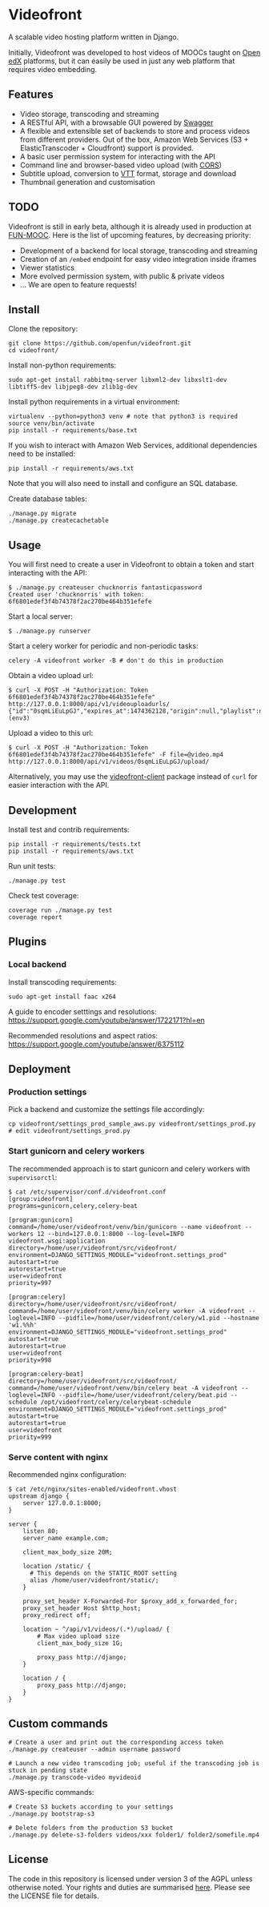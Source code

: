 # Videofront

A scalable video hosting platform written in Django.

Initially, Videofront was developed to host videos of MOOCs taught on [Open edX](https://open.edx.org/) platforms, but it can easily be used in just any web platform that requires video embedding.

## Features

- Video storage, transcoding and streaming
- A RESTful API, with a browsable GUI powered by [Swagger](http://swagger.io/)
- A flexible and extensible set of backends to store and process videos from different providers. Out of the box, Amazon Web Services (S3 + ElasticTranscoder + Cloudfront) support is provided.
- A basic user permission system for interacting with the API
- Command line and browser-based video upload (with [CORS](https://en.wikipedia.org/wiki/Cross-origin_resource_sharing))
- Subtitle upload, conversion to [VTT](https://w3c.github.io/webvtt/) format, storage and download
- Thumbnail generation and customisation

## TODO

Videofront is still in early beta, although it is already used in production at [FUN-MOOC](https://fun-mooc.fr). Here is the list of upcoming features, by decreasing priority:

- Development of a backend for local storage, transcoding and streaming
- Creation of an `/embed` endpoint for easy video integration inside iframes
- Viewer statistics
- More evolved permission system, with public & private videos
- ... We are open to feature requests!

## Install

Clone the repository:

    git clone https://github.com/openfun/videofront.git
    cd videofront/

Install non-python requirements:

    sudo apt-get install rabbitmq-server libxml2-dev libxslt1-dev libtiff5-dev libjpeg8-dev zlib1g-dev

Install python requirements in a virtual environment:

    virtualenv --python=python3 venv # note that python3 is required
    source venv/bin/activate
    pip install -r requirements/base.txt

If you wish to interact with Amazon Web Services, additional dependencies need to be installed:

    pip install -r requirements/aws.txt

Note that you will also need to install and configure an SQL database.

Create database tables:

    ./manage.py migrate
    ./manage.py createcachetable

## Usage

You will first need to create a user in Videofront to obtain a token and start interacting with the API:

    $ ./manage.py createuser chucknorris fantasticpassword
    Created user 'chucknorris' with token: 6f6801edef3f4b74378f2ac270be464b351efefe

Start a local server:

    $ ./manage.py runserver

Start a celery worker for periodic and non-periodic tasks:

    celery -A videofront worker -B # don't do this in production

Obtain a video upload url:

    $ curl -X POST -H "Authorization: Token 6f6801edef3f4b74378f2ac270be464b351efefe" http://127.0.0.1:8000/api/v1/videouploadurls/
    {"id":"0sqmLiEuLpGJ","expires_at":1474362128,"origin":null,"playlist":null}(env3)

Upload a video to this url:

    $ curl -X POST -H "Authorization: Token 6f6801edef3f4b74378f2ac270be464b351efefe" -F file=@video.mp4 http://127.0.0.1:8000/api/v1/videos/0sqmLiEuLpGJ/upload/

Alternatively, you may use the [videofront-client](https://github.com/openfun/videofront-client) package instead of `curl` for easier interaction with the API.

## Development

Install test and contrib requirements:

    pip install -r requirements/tests.txt
    pip install -r requirements/aws.txt

Run unit tests:

    ./manage.py test

Check test coverage:

    coverage run ./manage.py test
    coverage report

## Plugins

### Local backend

Install transcoding requirements:

    sudo apt-get install faac x264

A guide to encoder setttings and resolutions: https://support.google.com/youtube/answer/1722171?hl=en

Recommended resolutions and aspect ratios: https://support.google.com/youtube/answer/6375112

## Deployment

### Production settings

Pick a backend and customize the settings file accordingly:

    cp videofront/settings_prod_sample_aws.py videofront/settings_prod.py
    # edit videofront/settings_prod.py

### Start gunicorn and celery workers

The recommended approach is to start gunicorn and celery workers with `supervisorctl`:

    $ cat /etc/supervisor/conf.d/videofront.conf 
    [group:videofront]
    programs=gunicorn,celery,celery-beat

    [program:gunicorn]
    command=/home/user/videofront/venv/bin/gunicorn --name videofront --workers 12 --bind=127.0.0.1:8000 --log-level=INFO videofront.wsgi:application
    directory=/home/user/videofront/src/videofront/
    environment=DJANGO_SETTINGS_MODULE="videofront.settings_prod"
    autostart=true
    autorestart=true
    user=videofront
    priority=997

    [program:celery]
    directory=/home/user/videofront/src/videofront/
    command=/home/user/videofront/venv/bin/celery worker -A videofront --loglevel=INFO --pidfile=/home/user/videofront/celery/w1.pid --hostname 'w1.%%h'
    environment=DJANGO_SETTINGS_MODULE="videofront.settings_prod"
    autostart=true
    autorestart=true
    user=videofront
    priority=998

    [program:celery-beat]
    directory=/home/user/videofront/src/videofront/
    command=/home/user/videofront/venv/bin/celery beat -A videofront --loglevel=INFO --pidfile=/home/user/videofront/celery/beat.pid --schedule /opt/videofront/celery/celerybeat-schedule
    environment=DJANGO_SETTINGS_MODULE="videofront.settings_prod"
    autostart=true
    autorestart=true
    user=videofront
    priority=999

### Serve content with nginx

Recommended nginx configuration:

    $ cat /etc/nginx/sites-enabled/videofront.vhost 
    upstream django {
        server 127.0.0.1:8000;
    }

    server {
        listen 80;
        server_name example.com;

        client_max_body_size 20M;

        location /static/ {
          # This depends on the STATIC_ROOT setting
          alias /home/user/videofront/static/;
        }
        
        proxy_set_header X-Forwarded-For $proxy_add_x_forwarded_for;
        proxy_set_header Host $http_host;
        proxy_redirect off;

        location ~ ^/api/v1/videos/(.*)/upload/ {
            # Max video upload size
            client_max_body_size 1G;

            proxy_pass http://django;
        }

        location / {
            proxy_pass http://django;
        }
    }

## Custom commands

    # Create a user and print out the corresponding access token
    ./manage.py createuser --admin username password

    # Launch a new video transcoding job; useful if the transcoding job is stuck in pending state
    ./manage.py transcode-video myvideoid

AWS-specific commands:

    # Create S3 buckets according to your settings
    ./manage.py bootstrap-s3

    # Delete folders from the production S3 bucket
    ./manage.py delete-s3-folders videos/xxx folder1/ folder2/somefile.mp4

## License

The code in this repository is licensed under version 3 of the AGPL unless otherwise noted. Your rights and duties are summarised [here](https://tldrlegal.com/license/gnu-affero-general-public-license-v3-(agpl-3.0)). Please see the LICENSE file for details.
